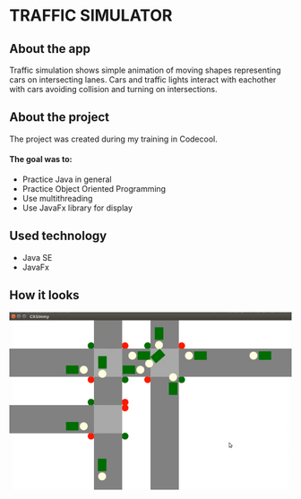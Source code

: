 # TRAFFIC SIMULATOR

## About the app
Traffic simulation shows simple animation of moving shapes representing cars on intersecting lanes. Cars and traffic lights
interact with eachother with cars avoiding collision and turning on intersections. 

## About the project
The project was created during my training in Codecool.
#### The goal was to:
* Practice Java in general
* Practice Object Oriented Programming 
* Use multithreading
* Use JavaFx library for display

## Used technology
* Java SE
* JavaFx


## How it looks
![sorry, there was supposed to be photo in here :(](https://github.com/msciwoj23/traffic_sim/blob/master/traffic_cropped.png)
